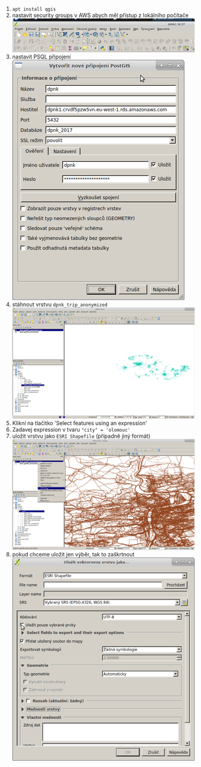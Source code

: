 1. `apt install qgis`
1. nastavit security groups v AWS abych měl přístup z lokálního počítače
![](screenshots_qgis/Screenshot2.png)
1. nastavit PSQL připojení
![](screenshots_qgis/Screenshot1.png)
1. stáhnout vrstvu `dpnk_trip_anonymized`
![](screenshots_qgis/Screenshot3.png)
1. Klikní na tlačitko 'Select features using an expression'
1. Zadavej expression v tvaru `"city" = 'olomouc'`
1. uložit vrstvu jako `ESRI Shapefile` (případně jiný formát)
![](screenshots_qgis/Screenshot5.png)
1. pokud chceme uložit jen výběr, tak to zaškrtnout
![](screenshots_qgis/Screenshot4.png)
